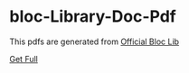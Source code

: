 # bloc-Library-Doc-Pdf

This pdfs are generated from [Official Bloc Lib](https://bloclibrary.dev/)

[Get Full](https://drive.google.com/file/d/1hOJUX00q1FRbU2y0hsScmZlKNJyonzji/view?usp=sharing)

